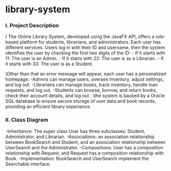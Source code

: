 # library-system

<h3 align="left">I. Project Description</h3>
/ The Online Library System, developed using the JavaFX API, offers a role-based platform for students, librarians, and administrators. Each user has different services. Users log in with their ID and username, then the system identifies the user by checking the first two digits of the ID: 
- If it starts with 11: The user is an Admin.
-  If it starts with 22: The user is as a Librarian.
- If it starts with 33: The user is as a Student. 

\Other than that an error message will appear, each user has a personalized homepage: 
-Admins can manage users, oversee inventory, adjust settings, and log out. 
-Librarians can manage books, track inventory, handle loan requests, and log out. 
-Students can browse, borrow, and return books, check their account details, and log out
. 
\the system is backed by a Oracle SQL database to ensure secure storage of user data and book 
records, providing an efficient library experience.

<h3 align="left">II. Class Diagram</h3>
-Inheritance: The super class User has three subclasses: Student, Administrator, and Librarian. 
-Associations: an association relationship between BookSearch and Student, and an association relationship between UserSearch and the Administrator. 
-Compositions: User has a composition relationship with Request, and Request has a composition relationship with Book. 
-Implementation: BookSearch and UserSearch implement the Searchable interface.
